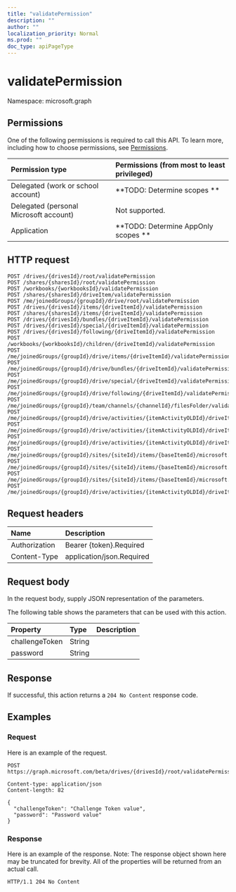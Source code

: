 ```yaml
---
title: "validatePermission"
description: ""
author: ""
localization_priority: Normal
ms.prod: ""
doc_type: apiPageType
---
```


# validatePermission

Namespace: microsoft.graph



## Permissions
One of the following permissions is required to call this API. To learn more, including how to choose permissions, see [Permissions](/concepts/permissions-reference.md).

|Permission type|Permissions (from most to least privileged)|
|:---|:---|
|Delegated (work or school account)|**TODO: Determine scopes **|
|Delegated (personal Microsoft account)|Not supported.|
|Application|**TODO: Determine AppOnly scopes **|

## HTTP request
<!-- {
  "blockType": "ignored"
}
-->
``` http
POST /drives/{drivesId}/root/validatePermission
POST /shares/{sharesId}/root/validatePermission
POST /workbooks/{workbooksId}/validatePermission
POST /shares/{sharesId}/driveItem/validatePermission
POST /me/joinedGroups/{groupId}/drive/root/validatePermission
POST /drives/{drivesId}/items/{driveItemId}/validatePermission
POST /shares/{sharesId}/items/{driveItemId}/validatePermission
POST /drives/{drivesId}/bundles/{driveItemId}/validatePermission
POST /drives/{drivesId}/special/{driveItemId}/validatePermission
POST /drives/{drivesId}/following/{driveItemId}/validatePermission
POST /workbooks/{workbooksId}/children/{driveItemId}/validatePermission
POST /me/joinedGroups/{groupId}/drive/items/{driveItemId}/validatePermission
POST /me/joinedGroups/{groupId}/drive/bundles/{driveItemId}/validatePermission
POST /me/joinedGroups/{groupId}/drive/special/{driveItemId}/validatePermission
POST /me/joinedGroups/{groupId}/drive/following/{driveItemId}/validatePermission
POST /me/joinedGroups/{groupId}/team/channels/{channelId}/filesFolder/validatePermission
POST /me/joinedGroups/{groupId}/drive/activities/{itemActivityOLDId}/driveItem/validatePermission
POST /me/joinedGroups/{groupId}/drive/activities/{itemActivityOLDId}/driveItem/listItem/driveItem/validatePermission
POST /me/joinedGroups/{groupId}/drive/activities/{itemActivityOLDId}/driveItem/children/{driveItemId}/validatePermission
POST /me/joinedGroups/{groupId}/sites/{siteId}/items/{baseItemId}/microsoft.graph.sharedDriveItem/root/validatePermission
POST /me/joinedGroups/{groupId}/sites/{siteId}/items/{baseItemId}/microsoft.graph.sharedDriveItem/driveItem/validatePermission
POST /me/joinedGroups/{groupId}/sites/{siteId}/items/{baseItemId}/microsoft.graph.sharedDriveItem/items/{driveItemId}/validatePermission
POST /me/joinedGroups/{groupId}/drive/activities/{itemActivityOLDId}/driveItem/analytics/itemActivityStats/{itemActivityStatId}/activities/{itemActivityId}/driveItem/validatePermission
```

## Request headers
|Name|Description|
|:---|:---|
|Authorization|Bearer {token}.Required|
|Content-Type|application/json.Required|

## Request body
In the request body, supply JSON representation of the parameters.

The following table shows the parameters that can be used with this action.

|Property|Type|Description|
|:---|:---|:---|
|challengeToken|String||
|password|String||



## Response
If successful, this action returns a `204 No Content` response code.

## Examples

### Request
Here is an example of the request.
<!-- {
  "blockType": "request",
  "name": "driveitem_validatepermission"
}
-->
``` http
POST https://graph.microsoft.com/beta/drives/{drivesId}/root/validatePermission

Content-type: application/json
Content-length: 82

{
  "challengeToken": "Challenge Token value",
  "password": "Password value"
}
```

### Response
Here is an example of the response. Note: The response object shown here may be truncated for brevity. All of the properties will be returned from an actual call.
<!-- {
  "blockType": "response",
  "truncated": true
}
-->
``` http
HTTP/1.1 204 No Content
```

